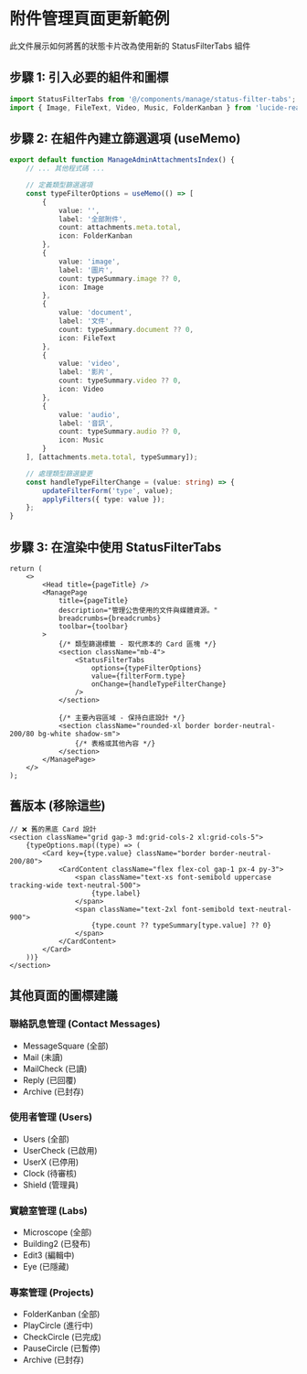 # 附件管理頁面更新範例

此文件展示如何將舊的狀態卡片改為使用新的 StatusFilterTabs 組件

## 步驟 1: 引入必要的組件和圖標

```typescript
import StatusFilterTabs from '@/components/manage/status-filter-tabs';
import { Image, FileText, Video, Music, FolderKanban } from 'lucide-react';
```

## 步驟 2: 在組件內建立篩選選項 (useMemo)

```typescript
export default function ManageAdminAttachmentsIndex() {
    // ... 其他程式碼 ...

    // 定義類型篩選選項
    const typeFilterOptions = useMemo(() => [
        {
            value: '',
            label: '全部附件',
            count: attachments.meta.total,
            icon: FolderKanban
        },
        {
            value: 'image',
            label: '圖片',
            count: typeSummary.image ?? 0,
            icon: Image
        },
        {
            value: 'document',
            label: '文件',
            count: typeSummary.document ?? 0,
            icon: FileText
        },
        {
            value: 'video',
            label: '影片',
            count: typeSummary.video ?? 0,
            icon: Video
        },
        {
            value: 'audio',
            label: '音訊',
            count: typeSummary.audio ?? 0,
            icon: Music
        }
    ], [attachments.meta.total, typeSummary]);

    // 處理類型篩選變更
    const handleTypeFilterChange = (value: string) => {
        updateFilterForm('type', value);
        applyFilters({ type: value });
    };
}
```

## 步驟 3: 在渲染中使用 StatusFilterTabs

```tsx
return (
    <>
        <Head title={pageTitle} />
        <ManagePage
            title={pageTitle}
            description="管理公告使用的文件與媒體資源。"
            breadcrumbs={breadcrumbs}
            toolbar={toolbar}
        >
            {/* 類型篩選標籤 - 取代原本的 Card 區塊 */}
            <section className="mb-4">
                <StatusFilterTabs
                    options={typeFilterOptions}
                    value={filterForm.type}
                    onChange={handleTypeFilterChange}
                />
            </section>

            {/* 主要內容區域 - 保持白底設計 */}
            <section className="rounded-xl border border-neutral-200/80 bg-white shadow-sm">
                {/* 表格或其他內容 */}
            </section>
        </ManagePage>
    </>
);
```

## 舊版本 (移除這些)

```tsx
// ❌ 舊的黑底 Card 設計
<section className="grid gap-3 md:grid-cols-2 xl:grid-cols-5">
    {typeOptions.map((type) => (
        <Card key={type.value} className="border border-neutral-200/80">
            <CardContent className="flex flex-col gap-1 px-4 py-3">
                <span className="text-xs font-semibold uppercase tracking-wide text-neutral-500">
                    {type.label}
                </span>
                <span className="text-2xl font-semibold text-neutral-900">
                    {type.count ?? typeSummary[type.value] ?? 0}
                </span>
            </CardContent>
        </Card>
    ))}
</section>
```

## 其他頁面的圖標建議

### 聯絡訊息管理 (Contact Messages)
- MessageSquare (全部)
- Mail (未讀)
- MailCheck (已讀)
- Reply (已回覆)
- Archive (已封存)

### 使用者管理 (Users)
- Users (全部)
- UserCheck (已啟用)
- UserX (已停用)
- Clock (待審核)
- Shield (管理員)

### 實驗室管理 (Labs)
- Microscope (全部)
- Building2 (已發布)
- Edit3 (編輯中)
- Eye (已隱藏)

### 專案管理 (Projects)
- FolderKanban (全部)
- PlayCircle (進行中)
- CheckCircle (已完成)
- PauseCircle (已暫停)
- Archive (已封存)
